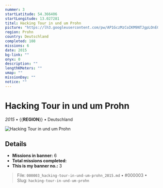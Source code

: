```yaml
---
nummer: 3
startLatitude: 54.366406
startLongitude: 13.027281
titel: Hacking Tour in und um Prohn
picture: "https://lh3.googleusercontent.com/pw/AP1GczMzCoIKM9NTJgpLOnE0DMWtwTa6huMJdA7OyB2i8pZK2JsbdH4_DxE__4E9mPBC5LRIMhH8gB8iFpzDCAgU2nS-Cja3IMBkXMMw8v8VOSwIDSm6B4MWOlicWPu9ldZIbGxvuEshDe-sXWr_Ayyy7CqUUg"
region: Prohn
country: Deutschland
completed: 108
missions: 6
date: 2015
bg-link: ""
onyx: 0
description: ""
lengthKMeters: ""
umap: ""
missionDay: ""
notice: ""
---
```

# Hacking Tour in und um Prohn

*2015* • {{__REGION__}} • Deutschland

![Hacking Tour in und um Prohn](https://lh3.googleusercontent.com/pw/AP1GczMzCoIKM9NTJgpLOnE0DMWtwTa6huMJdA7OyB2i8pZK2JsbdH4_DxE__4E9mPBC5LRIMhH8gB8iFpzDCAgU2nS-Cja3IMBkXMMw8v8VOSwIDSm6B4MWOlicWPu9ldZIbGxvuEshDe-sXWr_Ayyy7CqUUg)



## Details

- **Missions in banner:** 6
- **Total missions completed:** 
- **This is my banner no.:** 3






> File: `000003_hacking-tour-in-und-um-prohn_2015.md` • #000003 • Slug: `hacking-tour-in-und-um-prohn`
